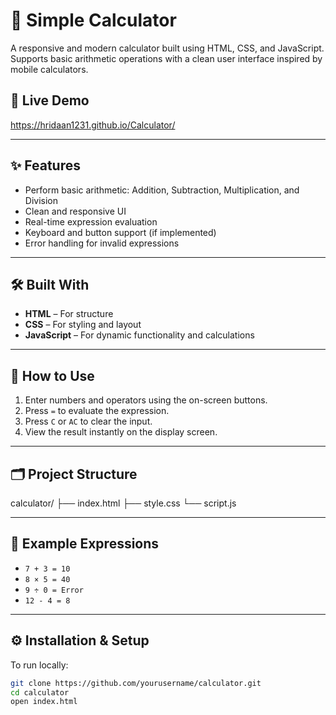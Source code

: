 # 🧮 Simple Calculator

A responsive and modern calculator built using HTML, CSS, and JavaScript. Supports basic arithmetic operations with a clean user interface inspired by mobile calculators.

## 🔗 Live Demo

https://hridaan1231.github.io/Calculator/

---

## ✨ Features

- Perform basic arithmetic: Addition, Subtraction, Multiplication, and Division
- Clean and responsive UI
- Real-time expression evaluation
- Keyboard and button support (if implemented)
- Error handling for invalid expressions

---

## 🛠️ Built With

- **HTML** – For structure
- **CSS** – For styling and layout
- **JavaScript** – For dynamic functionality and calculations

---

## 🧾 How to Use

1. Enter numbers and operators using the on-screen buttons.
2. Press `=` to evaluate the expression.
3. Press `C` or `AC` to clear the input.
4. View the result instantly on the display screen.

---

## 🗂️ Project Structure
calculator/
├── index.html
├── style.css
└── script.js


---

## 🧪 Example Expressions

- `7 + 3 = 10`
- `8 × 5 = 40`
- `9 ÷ 0 = Error`
- `12 - 4 = 8`

---

## ⚙️ Installation & Setup

To run locally:

```bash
git clone https://github.com/yourusername/calculator.git
cd calculator
open index.html


